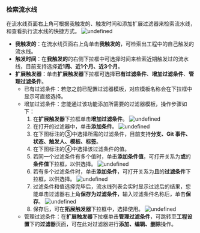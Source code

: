 ### 检索流水线
在流水线页面右上角可根据我触发的、触发时间和添加扩展过滤器来检索流水线，和查看执行流水线的快捷方式。
![undefined](https://intranetproxy.alipay.com/skylark/lark/0/2022/png/30356803/1645520076703-edb4b53e-032c-4359-a58a-5b087bb5fdb7.png) 
* **我触发的**：在流水线页面右上角单击**我触发的**，可检索出工程中的自己触发的流水线。
* **触发时间**：在**我触发的**的右侧下拉框中可选择时间来检索近期触发过的流水线，目前支持选择**近1周、近1个月、近3个月**。
* **扩展触发器**：单击**扩展触发器**下拉框可选择**已有过滤条件**、**增加过滤条件**、**管理过滤条件**。
	* 已有过滤条件：若您之前已配置过滤器模板，对应模板名称会在下拉框中显示可直接选择。
	* 增加过滤条件：您能通过该功能添加所需要的过滤器模板，操作步骤如下：
		1. 在**扩展触发器**下拉框单击**增加过滤条件**。
			![undefined](https://intranetproxy.alipay.com/skylark/lark/0/2022/png/30356803/1645520882171-1e16a78b-a378-4bba-b0bb-05ce3408fd51.png) 
		2. 在打开的过滤器中，单击**添加条件**。
			![undefined](https://intranetproxy.alipay.com/skylark/lark/0/2022/png/30356803/1645521140593-e034664c-2872-40bd-85ee-fcadce9b1a55.png) 
		3. 在下图标注的③中选择所需的过滤条件，目前支持**分支、Git 事件、状态、触发人、模板、标签**。
		4. 在下图标注的④中选择该过滤条件的值。
		5. 若同一个过滤条件有多个值时，单击**添加条件值**，可打开关系为**或**的**条件值**下拉框，以供选择。
			![undefined](https://intranetproxy.alipay.com/skylark/lark/0/2022/png/30356803/1645521838193-e2e59935-08f2-4423-bd1b-879adda87deb.png) 
		6. 若有多个过滤条件时，单击**添加条件**，可打开关系为**且**的**过滤条件**下拉框，以供选择。
			![undefined](https://intranetproxy.alipay.com/skylark/lark/0/2022/png/30356803/1645522070684-35fc7041-1f24-4127-b029-7f6cbe22e422.png) 
		7. 过滤条件和值选择完毕后，流水线列表会实时显示过滤后的结果，您能单击过滤器右上角**保存为过滤条件**，输入过滤条件名称后，单击**保存**。
			![undefined](https://intranetproxy.alipay.com/skylark/lark/0/2022/png/30356803/1645522878861-ee456c29-4390-420f-a2f9-f9622ce8a1bd.png) 
		8. 保存后，可在**拓展触发器**下拉框中，选择使用。
			![undefined](https://intranetproxy.alipay.com/skylark/lark/0/2022/png/30356803/1645597664959-f5d4e9c9-8e16-4a31-92fd-f4d0ed0d0b7a.png) 
	* 管理过滤条件：在**扩展触发器**下拉框单击**管理过滤条件**，可跳转至**工程设置**下的**过滤器**页面，可在此对过滤器进行**添加、编辑、删除**操作。